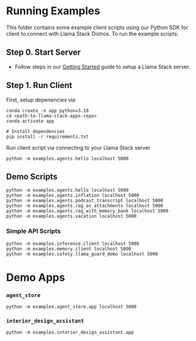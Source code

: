 # Running Examples

This folder contains some example client scripts using our Python SDK for client to connect with Llama Stack Distros. To run the example scripts:

## Step 0. Start Server
- Follow steps in our [Getting Started](https://llama-stack.readthedocs.io/en/latest/) guide to setup a Llama Stack server.

## Step 1. Run Client
First, setup depenencies via
```
conda create -n app python=3.10
cd <path-to-llama-stack-apps-repo>
conda activate app

# Install dependencies
pip install -r requirements.txt
```

Run client script via connecting to your Llama Stack server
```
python -m examples.agents.hello localhost 5000
```

## Demo Scripts
```
python -m examples.agents.hello localhost 5000
python -m examples.agents.inflation localhost 5000
python -m examples.agents.podcast_transcript localhost 5000
python -m examples.agents.rag_as_attachments localhost 5000
python -m examples.agents.rag_with_memory_bank localhost 5000
python -m examples.agents.vacation localhost 5000
```

### Simple API Scripts
```
python -m examples.inference.client localhost 5000
python -m examples.memory.client localhost 5000
python -m examples.safety.llama_guard_demo localhost 5000
```

# Demo Apps
### `agent_store`
```
python -m examples.agent_store.app localhost 5000
```

### `interior_design_assistant`
```
python -m examples.interior_design_assistant.app
```
